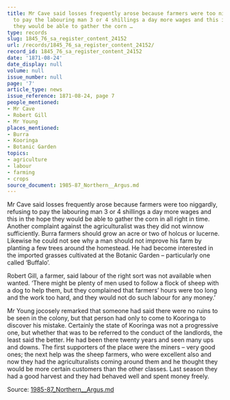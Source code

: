 ```yaml
---
title: Mr Cave said losses frequently arose because farmers were too niggardly, refusing
  to pay the labouring man 3 or 4 shillings a day more wages and this in the hope
  they would be able to gather the corn …
type: records
slug: 1845_76_sa_register_content_24152
url: /records/1845_76_sa_register_content_24152/
record_id: 1845_76_sa_register_content_24152
date: '1871-08-24'
date_display: null
volume: null
issue_number: null
page: '7'
article_type: news
issue_reference: 1871-08-24, page 7
people_mentioned:
- Mr Cave
- Robert Gill
- Mr Young
places_mentioned:
- Burra
- Kooringa
- Botanic Garden
topics:
- agriculture
- labour
- farming
- crops
source_document: 1985-87_Northern__Argus.md
---
```


Mr Cave said losses frequently arose because farmers were too niggardly, refusing to pay the labouring man 3 or 4 shillings a day more wages and this in the hope they would be able to gather the corn in all right in time.  Another complaint against the agriculturalist was they did not winnow sufficiently.  Burra farmers should grow an acre or two of holcus or lucerne.  Likewise he could not see why a man should not improve his farm by planting a few trees around the homestead.  He had become interested in the imported grasses cultivated at the Botanic Garden – particularly one called ‘Buffalo’. 

Robert Gill, a farmer, said labour of the right sort was not available when wanted.  ‘There might be plenty of men used to follow a flock of sheep with a dog to help them, but they complained that farmers’ hours were too long and the work too hard, and they would not do such labour for any money.’

Mr Young jocosely remarked that someone had said there were no ruins to be seen in the colony, but that person had only to come to Kooringa to discover his mistake.  Certainly the state of Kooringa was not a progressive one, but whether that was to be referred to the conduct of the landlords, the least said the better.  He had been there twenty years and seen many ups and downs.  The first supporters of the place were the miners – very good ones; the next help was the sheep farmers, who were excellent also and now they had the agriculturalists coming around them and he thought they would be more certain customers than the other classes.  Last season they had a good harvest and they had behaved well and spent money freely.

Source: [1985-87_Northern__Argus.md](/downloads/markdown/1985-87_Northern__Argus.md)
